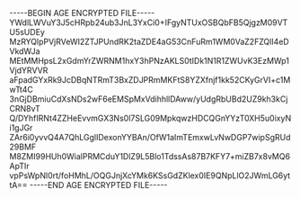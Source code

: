 -----BEGIN AGE ENCRYPTED FILE-----
YWdlLWVuY3J5cHRpb24ub3JnL3YxCi0+IFgyNTUxOSBQbFB5QjgzM09VTU5sUDEy
MzRYQlpPVjRVeWI2ZTJPUndRK2taZDE4aG53CnFuRm1WM0VaZ2FZQlI4eDVkdWJa
MEtMMHpsL2xGdmYrZWRNM1hxY3hPNzAKLS0tIDk1N1R1ZWUvK3EzMWp1VjdYRVVR
aFpadGYxRk9JcDBqNTRmT3BxZDJPRmMKFtS8YZXfnjf1kk52CKyGrVI+c1MwTt4C
3nGjDBmiuCdXsNDs2wF6eEMSpMxVdihhllDAww/yUdgRbUBd2UZ9kh3kCjCRN8vT
Q/DYhfIRNt4ZZHeEvvmGX3Ns0l7SLG09MpkqwzHDCQGnYYzT0XH5u0ixyNi1gJGr
ZAr6i0yvvQ4A7QhLGglIDexonYYBAn/OfW1aImTEmxwLvNwDGP7wipSgRUd29BMF
M8ZMI99HUh0WialPRMCduY1DlZ9L5Blo1TdssAs87B7KFY7+miZB7x8vMQ6ApTIr
vpPsWpNl0rt/foHMhL/OQGJnjXcYMk6KSsGdZKlex0IE9QNpLlO2JWmLG6yttA==
-----END AGE ENCRYPTED FILE-----

